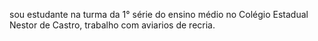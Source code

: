 sou estudante na turma da 1° série do ensino médio no Colégio Estadual Nestor de Castro, trabalho com aviarios de recria.
